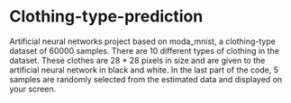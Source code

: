 # Clothing-type-prediction

Artificial neural networks project based on moda_mnist, a clothing-type dataset of 60000 samples. There are 10 different types of clothing in the dataset. These clothes are 28 * 28 pixels in size and are given to the artificial neural network in black and white. In the last part of the code, 5 samples are randomly selected from the estimated data and displayed on your screen.
